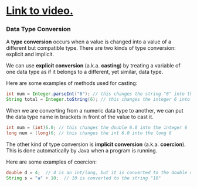 # [Link to video.](https://www.youtube.com/watch?v=yK1uzGJ8Ey4&list=PLVD25niNi0BkgQHyEFkuuBp_IQ4q67jIC)

### Data Type Conversion

A **type conversion** occurs when a value is changed into a value of a different but compatible type. There are two kinds of type conversion: explicit and implicit.

We can use **explicit conversion** (a.k.a. **casting**) by treating a variable of one data type as if it belongs to a different, yet similar, data type. 

Here are some examples of methods used for casting:

```java
int num = Integer.parseInt("6"); // this changes the string "6" into the integer 6
String total = Integer.toString(6); // this changes the integer 6 into the string "6"
```

When we are converting from a numeric data type to another, we can put the data type name in brackets in front of the value to cast it.

```java
int num = (int)6.0; // this changes the double 6.0 into the integer 6
long num = (long)6; // this changes the int 6.0 into the long 6
```

The other kind of type conversion is **implicit conversion** (a.k.a. **coercion**). This is done automatically by Java when a program is running.

Here are some examples of coercion:

```java
double d = 4;  // 4 is an int/long, but it is converted to the double 4.0
String s = "a" + 10;  // 10 is converted to the string "10"
```
